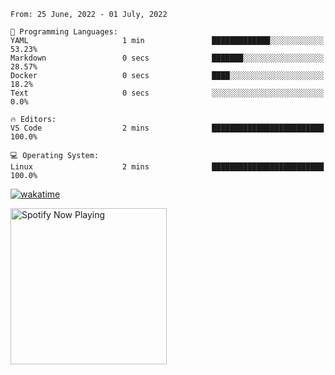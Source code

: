 <!--START_SECTION:waka-->
```text
From: 25 June, 2022 - 01 July, 2022

💬 Programming Languages: 
YAML                     1 min               █████████████░░░░░░░░░░░░   53.23% 
Markdown                 0 secs              ███████░░░░░░░░░░░░░░░░░░   28.57% 
Docker                   0 secs              ████░░░░░░░░░░░░░░░░░░░░░   18.2% 
Text                     0 secs              ░░░░░░░░░░░░░░░░░░░░░░░░░   0.0%

🔥 Editors: 
VS Code                  2 mins              █████████████████████████   100.0%

💻 Operating System: 
Linux                    2 mins              █████████████████████████   100.0%

```


<!--END_SECTION:waka-->

[![wakatime](https://wakatime.com/badge/user/37718f76-572e-4513-b2c5-41c4d93d287a.svg)](https://wakatime.com/@37718f76-572e-4513-b2c5-41c4d93d287a)

[<img src="https://spotify-playing-gregnrobinson.vercel.app/api/spotify/?background_color=transparent&border_color=transparent" alt="Spotify Now Playing" width="250" />](https://open.spotify.com/user/gregnrobinson-ca)





